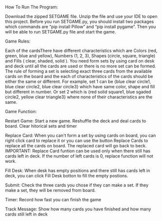 How To Run The Program:

Download the zipped SETGAME file. Unzip the file and use your IDE to open this project. Before you run SETGAME.py, you should install two packages which commands are “pip install Pillow” and “pip install pygame”. Then you will be able to run SETGAME.py file and start the game. 

Game Rules:

Each of the cardsThere have different characteristics which are Colors (red, green, blue and yellow), Numbers (1, 2, 3), Shapes (circle, square, triangle) and Fills ( clear, shaded, solid ). You need form sets by using card on desk and deck until all the cards are used or there is no more set can be formed. The rule of forming a set is selecting exact three cards from the available cards on the board and the each of characteristics of the cards should be either the same or different. For example, set 1 can be {blue clear circle1, blue clear circle2, blue clear circle3} which have same color, shape and fill but different in number. Or set 2 which is {red solid square1, blue sgaded circle2, yellow clear triangle3} where none of their characteristics are the same.

Game Function:

Restart Game: Start a new game. Reshuffle the deck and deal cards to board. Clear hitorical sets and timer

Replace Card: When you can't form a set by using cards on board, you can right click card to replace it or you can use the button Replace Cards to replace all the cards on board.               The replaced card will go back to beck. IMPORTANT: Replace Card funtion can be used only when there still has cards left in deck. If the number of left cards is 0,                 replace function will not work.  

Fill Desk: When desk has empty positions and there still has cards left in deck, you can click Fill Desk botton to fill the empty postions.

Submit: Check the three cards you chose if they can make a set. If they make a set, they will be removed from board.

Timer: Record how fast you can finish the game

Track Message: Show how many cards you have finished and how many cards still left in deck  
